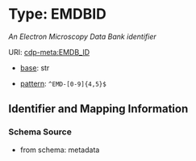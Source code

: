 # Type: EMDBID




_An Electron Microscopy Data Bank identifier_



URI: [cdp-meta:EMDB_ID](metadataEMDB_ID)

* [base](https://w3id.org/linkml/base): str




* [pattern](https://w3id.org/linkml/pattern): `^EMD-[0-9]{4,5}$`






## Identifier and Mapping Information







### Schema Source


* from schema: metadata



